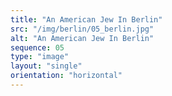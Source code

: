 ```yaml
---
title: "An American Jew In Berlin"
src: "/img/berlin/05_berlin.jpg"
alt: "An American Jew In Berlin"
sequence: 05
type: "image"
layout: "single"
orientation: "horizontal"
---
```


